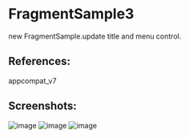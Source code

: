FragmentSample3
===============

new FragmentSample.update title and menu control.

References:
--------
appcompat_v7

Screenshots:
--------
![image](https://raw.github.com/xuyangbill/FragmentSample4/master/screenshots/1.png)
![image](https://raw.github.com/xuyangbill/FragmentSample4/master/screenshots/2.png)
![image](https://raw.github.com/xuyangbill/FragmentSample4/master/screenshots/3.png)
